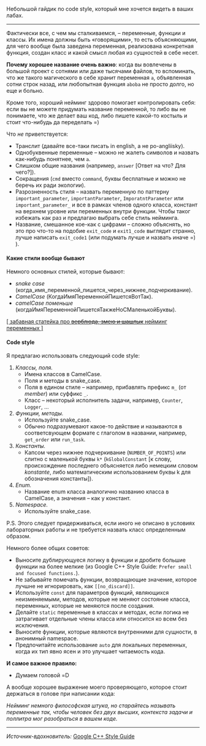 Небольшой гайдик по code style, который мне хочется видеть в ваших лабах.

---

Фактически все, с чем мы сталкиваемся, – переменные, функции и классы. Их имена должны быть «говорящими», то есть объясняющими, для чего вообще была заведена переменная, реализована конкретная функция, создан класс и какой смысл любая из сущностей в себе несет.

**Почему хорошее название очень важно**: когда вы вовлечены в большой проект с сотнями или даже тысячами файлов, то вспоминать, что же такого магического в себе хранит переменная `a`, объявленная сотни строк назад, или любопытная функция `aboba` не просто долго, но еще и больно.

Кроме того, хороший нейминг здорово помогает контролировать себя: если вы не можете придумать название переменной, то либо вы не понимаете, что же делает ваш код, либо пишете какой-то костыль и стоит что-нибудь да переделать =)

Что *не* приветствуется:

- Транслит (давайте все-таки писать in english, а не po-angliisky).
- Однобуквенные переменные – можно не жалеть символов и назвать как-нибудь понятнее, чем `a`.
- Слишком общие названия (например, `answer` [Ответ на что? Для чего?]).
- Сокращения (`cmd` вместо `command`, буквы бесплатные и можно не беречь их ради экологии).
- Разрозненность стиля – назвать переменную по паттерну `important_parameter`, `importantParameter`, `ImporatntParameter` или `important_parameter_` и все в рамках членов одного класса, констант на верхнем уровне или переменных внутри функции. Чтобы таког избежать как раз и предлагаю выбрать себе стиль нейминга.
- Название, смешанное кое-как с цифрами – сложно объяснять, но это про что-то на подобие `exit_code` и `exit1_code` выглядит странно, лучше написать `exit_code1` (или подумать лучше и назвать иначе =) ).

#### Какие стили вообще бывают

Немного основных стилей, которые бывают:

- *snake case*  (когда_имя_переменной_пишется_через_нижнее_подчеркивание).
- *CamelCase* (КогдаИмяПеременнойПишетсяВотТак).
- *camelCase поменьше* (когдаИмяПеременнойПишетсяТакжеНоСМаленькойБуквы).

[\[ забавная статейка про ~~верблюда, змею и шашлык~~ нейминг переменных \]](https://skillbox.ru/media/code/notatsii-v-programmirovanii/)

#### Code style

Я предлагаю использовать следующий code style:

1. *Классы, поля.*
    - Имена классов в CamelCase.
    - Поля и методы в snake_case.
    - Поля в едином стиле – например, прибавлять префикс `m_` (от *member*) или суффикс `_`.
    - Класс – некоторый исполнитель задачи, например, `Counter`, `Logger`, ...
2. *Функции, методы.*
    - Используйте snake_case.
    - Обычно подразумевают какое-то действие и называются в соответсвующем формате с глаголом в названии, например, `get_order` или `run_task`.
3. *Константы.*
    - Капсом через нижнее подчеркивание (`NUMBER_OF_POINTS`) или слитно с маленькой буквы `k*` (`kGlobalConstant` [к слову, происхождение последнего объясняется либо немецким словом *konstante*, либо математическим использованием буквы k для обозначения константы]).
4. *Enum.*
    - Название enum класса аналогично названию класса в CamelCase, а значения –  как у констант.
5. *Namespace.*
    - Используйте snake_case.

P.S. Этого следует придерживаться, если иного не описано в условиях лабораторных работы и не требуется назвать класс определенным образом.

Немного более общих советов:

- Выносите дублирующуеся логику в функции и дробите большие функции на более мелкие (из Google C++ Style Guide: `Prefer small and focused functions.`).
- Не забывайте помечать функции, возвращающие значение, которое лучшне не игнорировать, как `[[no_discard]]`.
- Используйте `const` для параметров функций, являющихся неизменяемыми, методов, которые не меняют состояние класса, переменных, которые не меняются после создания.
- Делайте `static` переменные в классах и методах, если логика не затрагивает отдельные члены класса или относится ко всем без исключения.
- Выносите функции, которые являются внутренними для сущности, в анонимный namespace.
- Предпочитайте использование `auto` для локальных переменных, когда их тип явно ясен и это улучшает читаемость кода.

**И самое важное правило:**

- Думаем головой =D

А вообще хорошее выражение моего проверяющего, которое стоит держаться в голове при написании кода:

*Нейминг немного философская штука, но старайтесь называть переменные так, чтобы человек без двух высших, контекста задачи и поллитра мог разобраться в вашем коде.*

---
*Источник-вдохновитель:* [Google C++ Style Guide](https://guiquanz.gitbooks.io/google-cc-style-guide/content/index.html)
